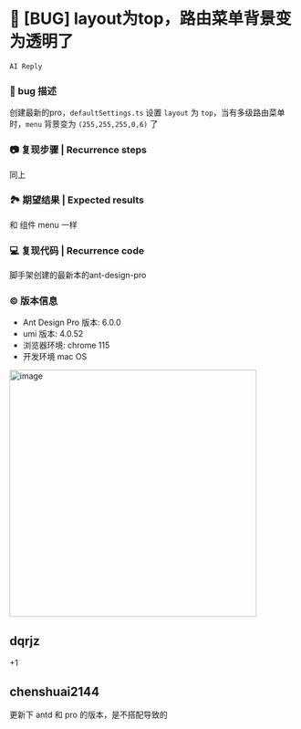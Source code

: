 # 🐛 [BUG] layout为top，路由菜单背景变为透明了

`AI Reply`

### 🐛 bug 描述

创建最新的pro，`defaultSettings.ts` 设置 `layout` 为 `top`，当有多级路由菜单时，`menu` 背景变为 `(255,255,255,0,6)` 了

### 📷 复现步骤 | Recurrence steps

同上

### 🏞 期望结果 | Expected results

和 组件 menu 一样

### 💻 复现代码 | Recurrence code

脚手架创建的最新本的ant-design-pro

### © 版本信息

- Ant Design Pro 版本: 6.0.0
- umi 版本: 4.0.52
- 浏览器环境: chrome 115
- 开发环境 mac OS

<img width="433" alt="image" src="https://github.com/ant-design/ant-design-pro/assets/49522285/ac3a79e3-47c9-414c-98a3-56e152d54a1f">

## dqrjz

+1

## chenshuai2144

更新下 antd 和 pro 的版本，是不搭配导致的
